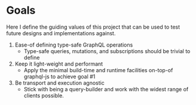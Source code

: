 # Goals

Here I define the guiding values of this project that can be used to test future designs and implementations against.

1. Ease-of defining type-safe GraphQL operations
    - Type-safe queries, mutations, and subscriptions should be trivial to define
1. Keep it light-weight and performant
    - Apply the minimal build-time and runtime facilities on-top-of graphql-js to achieve goal #1
1. Be transport and execution agnostic
    - Stick with being a query-builder and work with the widest range of clients possible.
